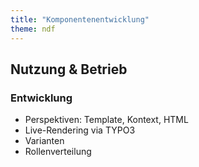 ```yaml
---
title: "Komponentenentwicklung"
theme: ndf
---
```

## Nutzung & Betrieb

### Entwicklung

- Perspektiven: Template, Kontext, HTML
- Live-Rendering via TYPO3
- Varianten
- Rollenverteilung

